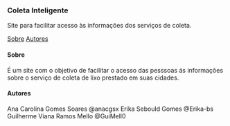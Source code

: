 <h3>Coleta Inteligente</h3>
<p>Site para facilitar acesso às informações dos serviços de coleta.</p>

<a href="#Sobre">Sobre</a>
<a href="#Autores">Autores</a>

<h4>Sobre</h4>
<p>É um site com o objetivo de facilitar o acesso das pesssoas ás informações sobre o serviço de coleta de lixo prestado em suas cidades.</p>

<h4>Autores</h4>
Ana Carolina Gomes Soares @anacgsx
Erika Sebould Gomes @Erika-bs
Guilherme Viana Ramos Mello @GuiMell0
